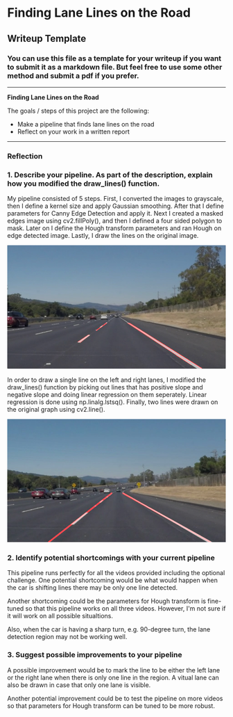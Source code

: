 # **Finding Lane Lines on the Road** 

## Writeup Template

### You can use this file as a template for your writeup if you want to submit it as a markdown file. But feel free to use some other method and submit a pdf if you prefer.

---

**Finding Lane Lines on the Road**

The goals / steps of this project are the following:
* Make a pipeline that finds lane lines on the road
* Reflect on your work in a written report


---

### Reflection

### 1. Describe your pipeline. As part of the description, explain how you modified the draw_lines() function.

My pipeline consisted of 5 steps. First, I converted the images to grayscale, then I define a kernel size and apply Gaussian smoothing. After that I define parameters for Canny Edge Detection and apply it. Next I created a masked edges image using cv2.fillPoly(), and then I defined a four sided polygon to mask. Later on I define the Hough transform parameters and ran Hough on edge detected image. Lastly, I draw the lines on the original image.

![Alt text](https://raw.githubusercontent.com/zpy016/CarND_P1/master/raw/Lane-detect-solidWhiteRight.jpg "Raw Lines after Hough Transformation")

In order to draw a single line on the left and right lanes, I modified the draw_lines() function by picking out lines that has positive slope and negative slope and doing linear regression on them seperately. Linear regression is done using np.linalg.lstsq(). Finally, two lines were drawn on the original graph using cv2.line().

![Alt text](https://raw.githubusercontent.com/zpy016/CarND_P1/master/raw/thick_Lane-detect-solidWhiteCurve.jpg "Final Output: Single Lines")



### 2. Identify potential shortcomings with your current pipeline

This pipeline runs perfectly for all the videos provided including the optional challenge. One potential shortcoming would be what would happen when the car is shifting lines there may be only one line detected.

Another shortcoming could be the parameters for Hough transform is fine-tuned so that this pipeline works on all three videos. However, I'm not sure if it will work on all possible situaltions. 

Also, when the car is having a sharp turn, e.g. 90-degree turn, the lane detection region may not be working well.


### 3. Suggest possible improvements to your pipeline

A possible improvement would be to mark the line to be either the left lane or the right lane when there is only one line in the region. A vitual lane can also be drawn in case that only one lane is visible.

Another potential improvement could be to test the pipeline on more videos so that parameters for Hough transform can be tuned to be more robust.

